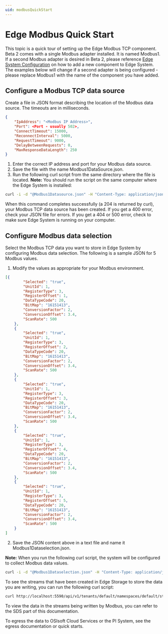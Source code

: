 ```yaml
---
uid: modbusQuickStart
---
```


# Edge Modbus Quick Start

This topic is a quick tour of setting up the Edge Modbus TCP component. Beta 2 comes with a single Modbus adapter installed. It is named Modbus1. If a second Modbus adapter is desired in Beta 2, please reference [Edge System Configuration](xref:edgeSystemConfiguration) on how to add a new component to Edge System. The examples below will change if a second adapter is being configured - please replace Modbus1 with the name of the component you have added.

## Configure a Modbus TCP data source

Create a file in JSON format describing the location of the Modbus data source. The timeouts are in milliseconds.

```json
{
    "IpAddress": "<Modbus IP Address>",
    "Port": <Port - usually 502>,
    "ConnectTimeout": 15000,
    "ReconnectInterval": 5000,
    "RequestTimeout": 9000,
    "DelayBetweenRequests": 0,
    "MaxResponseDataLength": 250
}
```

1. Enter the correct IP address and port for your Modbus data source.
2. Save the file with the name Modbus1DataSource.json. 
3. Run the following curl script from the same directory where the file is located. 
**Note:** You should run the script on the same computer where the Edge System is installed:

```bash
curl -i -d "@Modbus1Datasource.json" -H "Content-Type: application/json" -X PUT http://localhost:5590/api/v1/configuration/Modbus1/Datasource
```

When this command completes successfully (a 204 is returned by curl), your Modbus TCP data source has been created. If you get a 400 error, check your JSON file for errors. If you get a 404 or 500 error, check to make sure Edge System is running on your computer.

## Configure Modbus data selection

Select the Modbus TCP data you want to store in Edge System by configuring Modbus data selection. The following is a sample JSON for 5 Modbus values.

1. Modify the values as appropriate for your Modbus environment.

```json
[{
        "Selected": "true",
        "UnitId": 1,
        "RegisterType": 3,
        "RegisterOffset": 1,
        "DataTypeCode": 20,
        "BitMap": "16151413",
        "ConversionFactor": 2,
        "ConversionOffset": 3.4,
        "ScanRate": 500
    },
    {
        "Selected": "true",
        "UnitId": 1,
        "RegisterType": 3,
        "RegisterOffset": 2,
        "DataTypeCode": 20,
        "BitMap": "16151413",
        "ConversionFactor": 2,
        "ConversionOffset": 3.4,
        "ScanRate": 500
    },
    {
        "Selected": "true",
        "UnitId": 1,
        "RegisterType": 3,
        "RegisterOffset": 3,
        "DataTypeCode": 20,
        "BitMap": "16151413",
        "ConversionFactor": 2,
        "ConversionOffset": 3.4,
        "ScanRate": 500
    },
    {
        "Selected": "true",
        "UnitId": 1,
        "RegisterType": 3,
        "RegisterOffset": 4,
        "DataTypeCode": 20,
        "BitMap": "16151413",
        "ConversionFactor": 2,
        "ConversionOffset": 3.4,
        "ScanRate": 500
    },
    {
        "Selected": "true",
        "UnitId": 1,
        "RegisterType": 3,
        "RegisterOffset": 5,
        "DataTypeCode": 20,
        "BitMap": "16151413",
        "ConversionFactor": 2,
        "ConversionOffset": 3.4,
        "ScanRate": 500
    }
]
```

2. Save the JSON content above in a text file and name it Modbus1Dataselection.json. 

**Note:** When you run the following curl script, the system will be configured to collect Modbus data values.

```bash
curl -i -d "@Modbus1Dataselection.json" -H "Content-Type: application/json" -X PUT http://localhost:5590/api/v1/configuration/Modbus1/Dataselection
```

To see the streams that have been created in Edge Storage to store the data you are writing, you can run the following curl script:

```bash
curl http://localhost:5590/api/v1/tenants/default/namespaces/default/streams/
```

To view the data in the streams being written by Modbus, you can refer to the SDS part of this documentation. 

To egress the data to OSIsoft Cloud Services or the PI System, see the egress documentation or quick starts.
